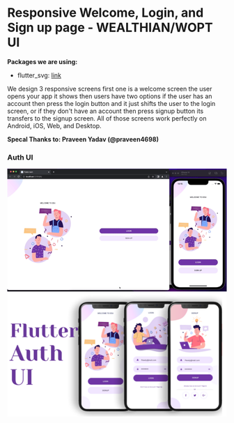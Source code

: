# Responsive Welcome, Login, and Sign up page - WEALTHIAN/WOPT UI


**Packages we are using:**

- flutter_svg: [link](https://pub.dev/packages/flutter_svg)

We design 3 responsive screens first one is a welcome screen the user opens your app it shows then users have two options if the user has an account then press the login button and it just shifts the user to the login screen, or if they don't have an account then press signup button its transfers to the signup screen. All of those screens work perfectly on Android, iOS, Web, and Desktop.

**Specal Thanks to: Praveen Yadav (@praveen4698)**

### Auth UI

![Preview UI](/preview.gif)
![App UI](/UI.png)
